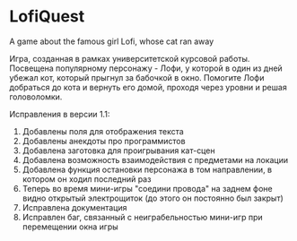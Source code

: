 # LofiQuest
A game about the famous girl Lofi, whose cat ran away

Игра, созданная в рамках университетской курсовой работы.
Посвещена популярному персонажу - Лофи, у которой в один из дней убежал кот, который прыгнул за бабочкой в окно.
Помогите Лофи добраться до кота и вернуть его домой, проходя через уровни и решая головоломки.

Исправления в версии 1.1:
1) Добавлены поля для отображения текста
2) Добавлены анекдоты про программистов
3) Добавлена заготовка для проигрывания кат-сцен
4) Добавлена возможность взаимодействия с предметами на локации
5) Добавлена функция остановки персонажа в том направлении, в котором он ходил последний раз
6) Теперь во время мини-игры "соедини провода" на заднем фоне видно открытый электрощиток (до этого он постоянно был закрыт)
7) Исправлена документация
8) Исправлен баг, связанный с неиграбельностью мини-игр при перемещении окна игры
